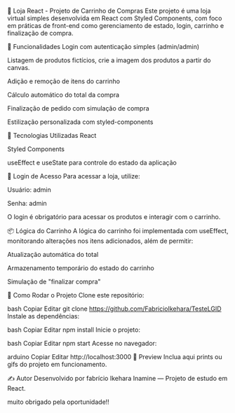 🛒 Loja React - Projeto de Carrinho de Compras
Este projeto é uma loja virtual simples desenvolvida em React com Styled Components, com foco em práticas de front-end como gerenciamento de estado, login, carrinho e finalização de compra.

🚀 Funcionalidades
Login com autenticação simples (admin/admin)

Listagem de produtos fictícios, crie a imagem dos produtos a partir do canvas.

Adição e remoção de itens do carrinho

Cálculo automático do total da compra

Finalização de pedido com simulação de compra

Estilização personalizada com styled-components

🧠 Tecnologias Utilizadas
React

Styled Components

useEffect e useState para controle do estado da aplicação

🔐 Login de Acesso
Para acessar a loja, utilize:

Usuário: admin

Senha: admin

O login é obrigatório para acessar os produtos e interagir com o carrinho.

📦 Lógica do Carrinho
A lógica do carrinho foi implementada com useEffect, monitorando alterações nos itens adicionados, além de permitir:

Atualização automática do total

Armazenamento temporário do estado do carrinho

Simulação de "finalizar compra"

📁 Como Rodar o Projeto
Clone este repositório:

bash
Copiar
Editar
git clone https://github.com/FabricioIkehara/TesteLGID
Instale as dependências:

bash
Copiar
Editar
npm install
Inicie o projeto:

bash
Copiar
Editar
npm start
Acesse no navegador:

arduino
Copiar
Editar
http://localhost:3000
📸 Preview
Inclua aqui prints ou gifs do projeto em funcionamento.

✍️ Autor
Desenvolvido por fabrício Ikehara Inamine — Projeto de estudo em React.

muito obrigado pela oportunidade!!


 
 
